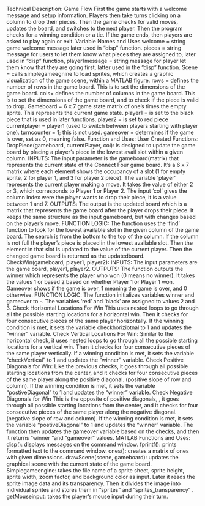 Technical Description:
Game Flow
First the game starts with a welcome message and setup information. Players then take turns clicking on a column to drop their pieces. Then the game checks for valid moves, updates the board, and switches to the next player. Then the program checks for a winning condition or a tie. If the game ends, then players are asked to play again or exit. 
Variable Names and Uses
welcome = string game welcome message later used in “disp” function. 
pieces = string message for users to let them know what pieces they are assigned to, later used in “disp” function, 
player1message = string message for player let them know that they are going first, latter used in the “disp” function. 
Scene = calls simplegameegnine to load sprites, which creates a graphic visualization of the game scene, within a MATLAB figure. 
rows = defines the number of rows in the game board. This is to set the dimensions of the game board. 
cols= defines the number of columns in the game board. This is to set the dimensions of the game board, and to check if the piece is valid to drop. 
Gameboard = 6 x 7 game state matrix of one’s times the empty sprite. This represents the current game state. 
player1 = is set to the black piece that is used in later functions. 
player2 = is set to red piece
currentplayer = player1 (used to switch between players starting with player one).
turncounter = 1; this is not used. 
gameover = determines if the game is over, set as 0, meaning false.
Function and Uses:
User Created Functions:
DropPiece(gameboard, currentPlayer, col): is designed to update the game board by placing a player’s piece in the lowest avail slot within a given column. 
INPUTS: 
The input parameter is the gameboard(matrix) that represents the current state of the Connect Four game board. It’s a 6 x 7 matrix where each element shows the occupancy of a slot (1 for empty sprite, 2 for player 1, and 3 for player 2 piece). The variable ‘player’ represents the current player making a move. It takes the value of either 2 or 3, which corresponds to Player 1 or Player 2. The input ‘col’ gives the column index were the player wants to drop their piece, it is a value between 1 and 7. 
OUTPUTS: 
The output is the updated board which is a matrix that represents the game board after the player drops their piece. It keeps the same structure as the input gameboard, but with changes based on the player’s move. 
FUNCTION LOGIC:
The function uses the ‘find’ function to look for the lowest available slot in the given column of the game board.  The search is from the bottom to the top of the column. 
If the column is not full the player’s piece is placed in the lowest available slot. Then the element in that slot is updated to the value of the current player. 
Then the changed game board is returned as the updatedboard. 
CheckWin(gameboard, player1, player2): 
INPUTS: 
The input parameters are the game board, player1, player2. 
OUTPUTS: 
The function outputs the winner which represents the player who won (0 means no winner). It takes the values 1 or based 2 based on whether Player 1 or Player 1 won. 
Gameover shows if the game is over, 1 meaning the game is over, and 0 otherwise. 
FUNCTION LOGIC: 
The function initializes variables winner and gameover to -. 
The variables ‘red’ and ‘black’ are assigned to values 2 and 3. 
Check Horizontal Locations For Win
This uses nested loops to go through all the possible starting locations for a horizontal win. Then it checks for four consecutive pieces of the same player horizontally. If the winning condition is met, it sets the variable checkhoriziotnal to 1 and updates the “winner” variable. 
Check Vertical Locations For Win: 
Similar to the horizontal check, it uses nested loops to go through all the possible starting locations for a vertical win. Then it checks for four consecutive pieces of the same player vertically. If a winning condition is met, it sets the variable “checkVertical” to 1 and updates the “winner” variable. 
Check Positive Diagonals for Win: 
Like the previous checks, it goes through all possible starting locations from the center, and it checks for four consecutive pieces of the same player along the positive diagonal. (positive slope of row and column).  If the winning condition is met, it sets the variable “postiveDiagonal” to 1 and updates the “winner” variable. 
Check Negative Diagonals for Win 
This is the opposite of positive diagonals, , it goes through all possible starting locations from the center, and it checks for four consecutive pieces of the same player along the negative diagonal. (negative slope of row and column).  If the winning condition is met, it sets the variable “postiveDiagonal” to 1 and updates the “winner” variable. 
The function then updates the gameover variable based on the checks, and then it returns “winner “and “gameover” values. 
MATLAB Functions and Uses:
disp(): displays messages on the command window. 
fprintf(): prints formatted text to the command window. 
ones(): creates a matrix of ones with given dimensions. 
drawScene(scene, gameboard): updates the graphical scene with the current state of the game board. 
Simplegameengine: takes the file name of a sprite sheet, sprite height, sprite width, zoom factor, and background color as input. Later it reads the sprite image data and its transparency. Then it divides the image into individual sprites and stores them in “sprites” and “sprites_transparency” .
getMouseinput: takes the player’s mouse input during their turn.
